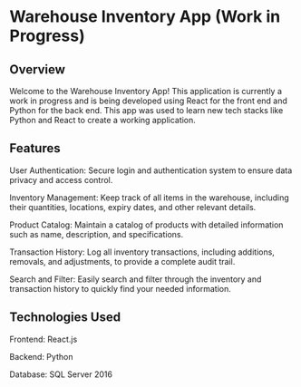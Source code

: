 # Warehouse Inventory App (Work in Progress)
## Overview
Welcome to the Warehouse Inventory App! This application is currently a work in progress and is being developed using React for the front end and Python for the back end. This app was used to learn new tech stacks like Python and React to create a working application.

## Features
User Authentication: Secure login and authentication system to ensure data privacy and access control.

Inventory Management: Keep track of all items in the warehouse, including their quantities, locations, expiry dates, and other relevant details.

Product Catalog: Maintain a catalog of products with detailed information such as name, description, and specifications.

Transaction History: Log all inventory transactions, including additions, removals, and adjustments, to provide a complete audit trail.

Search and Filter: Easily search and filter through the inventory and transaction history to quickly find your needed information.

## Technologies Used

Frontend: React.js

Backend: Python

Database: SQL Server 2016
